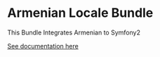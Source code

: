 Armenian Locale Bundle
====================

This Bundle Integrates Armenian to Symfony2


<a href="/Resources/doc/index.rst">See documentation here</a>
